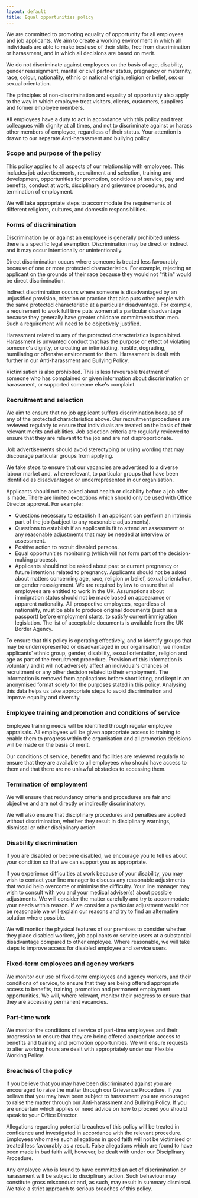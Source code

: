 ```yaml
---
layout: default
title: Equal opportunities policy
---
```


We are committed to promoting equality of opportunity for all employees and job applicants. We aim to create a working environment in which all individuals are able to make best use of their skills, free from discrimination or harassment, and in which all decisions are based on merit.

We do not discriminate against employees on the basis of age, disability, gender reassignment, marital or civil partner status, pregnancy or maternity, race, colour, nationality, ethnic or national origin, religion or belief, sex or sexual orientation.

The principles of non-discrimination and equality of opportunity also apply to the way in which employee treat visitors, clients, customers, suppliers and former employee members.

All employees have a duty to act in accordance with this policy and treat colleagues with dignity at all times, and not to discriminate against or harass other members of employee, regardless of their status. Your attention is drawn to our separate Anti-harassment and bullying policy.

### Scope and purpose of the policy

This policy applies to all aspects of our relationship with employees. This includes job advertisements, recruitment and selection, training and development, opportunities for promotion, conditions of service, pay and benefits, conduct at work, disciplinary and grievance procedures, and termination of employment.

We will take appropriate steps to accommodate the requirements of different religions, cultures, and domestic responsibilities.

### Forms of discrimination

Discrimination by or against an employee is generally prohibited unless there is a specific legal exemption. Discrimination may be direct or indirect and it may occur intentionally or unintentionally.

Direct discrimination occurs where someone is treated less favourably because of one or more protected characteristics.  For example, rejecting an applicant on the grounds of their race because they would not "fit in" would be direct discrimination.

Indirect discrimination occurs where someone is disadvantaged by an unjustified provision, criterion or practice that also puts other people with the same protected characteristic at a particular disadvantage. For example, a requirement to work full time puts women at a particular disadvantage because they generally have greater childcare commitments than men. Such a requirement will need to be objectively justified.

Harassment related to any of the protected characteristics is prohibited. Harassment is unwanted conduct that has the purpose or effect of violating someone's dignity, or creating an intimidating, hostile, degrading, humiliating or offensive environment for them. Harassment is dealt with further in our Anti-harassment and Bullying Policy.

Victimisation is also prohibited. This is less favourable treatment of someone who has complained or given information about discrimination or harassment, or supported someone else's complaint.

### Recruitment and selection

We aim to ensure that no job applicant suffers discrimination because of any of the protected characteristics above. Our recruitment procedures are reviewed regularly to ensure that individuals are treated on the basis of their relevant merits and abilities. Job selection criteria are regularly reviewed to ensure that they are relevant to the job and are not disproportionate.

Job advertisements should avoid stereotyping or using wording that may discourage particular groups from applying.

We take steps to ensure that our vacancies are advertised to a diverse labour market and, where relevant, to particular groups that have been identified as disadvantaged or underrepresented in our organisation.

Applicants should not be asked about health or disability before a job offer is made. There are limited exceptions which should only be used with Office Director approval. For example:

* Questions necessary to establish if an applicant can perform an intrinsic part of the job (subject to any reasonable adjustments).
* Questions to establish if an applicant is fit to attend an assessment or any reasonable adjustments that may be needed at interview or assessment.
* Positive action to recruit disabled persons.
* Equal opportunities monitoring (which will not form part of the decision-making process).
* Applicants should not be asked about past or current pregnancy or future intentions related to pregnancy. Applicants should not be asked about matters concerning age, race, religion or belief, sexual orientation, or gender reassignment.
We are required by law to ensure that all employees are entitled to work in the UK. Assumptions about immigration status should not be made based on appearance or apparent nationality. All prospective employees, regardless of nationality, must be able to produce original documents (such as a passport) before employment starts, to satisfy current immigration legislation. The list of acceptable documents is available from the UK Border Agency.

To ensure that this policy is operating effectively, and to identify groups that may be underrepresented or disadvantaged in our organisation, we monitor applicants' ethnic group, gender, disability, sexual orientation, religion and age as part of the recruitment procedure. Provision of this information is voluntary and it will not adversely affect an individual's chances of recruitment or any other decision related to their employment. The information is removed from applications before shortlisting, and kept in an anonymised format solely for the purposes stated in this policy. Analysing this data helps us take appropriate steps to avoid discrimination and improve equality and diversity.

### Employee training and promotion and conditions of service

Employee training needs will be identified through regular employee appraisals. All employees will be given appropriate access to training to enable them to progress within the organisation and all promotion decisions will be made on the basis of merit.

Our conditions of service, benefits and facilities are reviewed regularly to ensure that they are available to all employees who should have access to them and that there are no unlawful obstacles to accessing them.


### Termination of employment
We will ensure that redundancy criteria and procedures are fair and objective and are not directly or indirectly discriminatory.

We will also ensure that disciplinary procedures and penalties are applied without discrimination, whether they result in disciplinary warnings, dismissal or other disciplinary action.

### Disability discrimination
If you are disabled or become disabled, we encourage you to tell us about your condition so that we can support you as appropriate.

If you experience difficulties at work because of your disability, you may wish to contact your line manager to discuss any reasonable adjustments that would help overcome or minimise the difficulty.  Your line manager may wish to consult with you and your medical adviser(s) about possible adjustments. We will consider the matter carefully and try to accommodate your needs within reason. If we consider a particular adjustment would not be reasonable we will explain our reasons and try to find an alternative solution where possible.

We will monitor the physical features of our premises to consider whether they place disabled workers, job applicants or service users at a substantial disadvantage compared to other employee. Where reasonable, we will take steps to improve access for disabled employee and service users.

### Fixed-term employees and agency workers

We monitor our use of fixed-term employees and agency workers, and their conditions of service, to ensure that they are being offered appropriate access to benefits, training, promotion and permanent employment opportunities. We will, where relevant, monitor their progress to ensure that they are accessing permanent vacancies.

### Part-time work

We monitor the conditions of service of part-time employees and their progression to ensure that they are being offered appropriate access to benefits and training and promotion opportunities. We will ensure requests to alter working hours are dealt with appropriately under our Flexible Working Policy.

### Breaches of the policy

If you believe that you may have been discriminated against you are encouraged to raise the matter through our Grievance Procedure. If you believe that you may have been subject to harassment you are encouraged to raise the matter through our Anti-harassment and Bullying Policy. If you are uncertain which applies or need advice on how to proceed you should speak to your Office Director.

Allegations regarding potential breaches of this policy will be treated in confidence and investigated in accordance with the relevant procedure. Employees who make such allegations in good faith will not be victimised or treated less favourably as a result. False allegations which are found to have been made in bad faith will, however, be dealt with under our Disciplinary Procedure.

Any employee who is found to have committed an act of discrimination or harassment will be subject to disciplinary action. Such behaviour may constitute gross misconduct and, as such, may result in summary dismissal. We take a strict approach to serious breaches of this policy.

